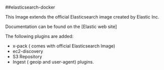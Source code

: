 ##elasticsearch-docker

This Image extends the official Elasticsearch image created by Elastic Inc.

Documentation can be found on the [Elastic web site]

The following plugins are added:
  - x-pack ( comes with official Elasticsearch Image)
  - ec2-discovery
  - S3 Repository
  - Ingest ( geoip and user-agent) plugins.

